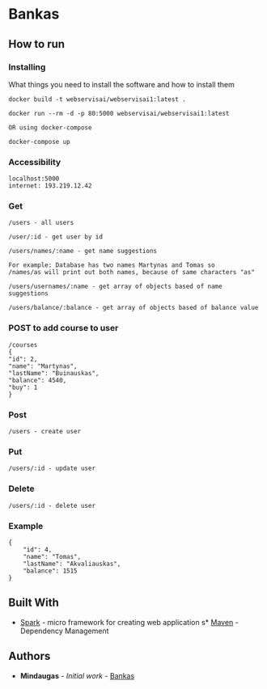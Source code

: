 # Bankas

## How to run

### Installing

What things you need to install the software and how to install them

```
docker build -t webservisai/webservisai1:latest .

docker run --rm -d -p 80:5000 webservisai/webservisai1:latest

OR using docker-compose

docker-compose up
```

### Accessibility


```
localhost:5000
internet: 193.219.12.42
```


### Get
```
/users - all users

/user/:id - get user by id

/users/names/:name - get name suggestions

For example: Database has two names Martynas and Tomas so
/names/as will print out both names, because of same characters "as"

/users/usernames/:name - get array of objects based of name suggestions

/users/balance/:balance - get array of objects based of balance value

```
### POST to add course to user
```
/courses
{
"id": 2,
"name": "Martynas",
"lastName": "Buinauskas",
"balance": 4540,
"buy": 1
}
```


### Post
```
/users - create user
```

### Put
```
/users/:id - update user
```

### Delete
```
/users/:id - delete user
```


### Example

```
{
    "id": 4,
    "name": "Tomas",
    "lastName": "Akvaliauskas",
    "balance": 1515
}
```


## Built With

* [Spark](http://sparkjava.com/) - micro framework for creating web application
s* [Maven](https://maven.apache.org/) - Dependency Management

## Authors

* **Mindaugas** - *Initial work* - [Bankas](https://github.com/mindaugasciulada/Bankas)

